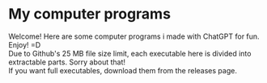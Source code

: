    # My computer programs
   Welcome! Here are some computer programs i made with ChatGPT for fun. Enjoy! =D<br/>
   Due to Github's 25 MB file size limit, each executable here is divided into extractable parts. Sorry about that!<br>
   If you want full executables, download them from the releases page.
